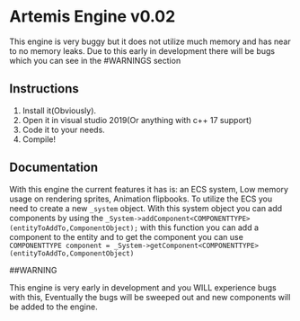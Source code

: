 # Artemis Engine v0.02

This engine is very buggy but it does not utilize much memory and has near to no memory leaks. Due to this early in development there will be bugs which you can see in the #WARNINGS section


## Instructions

1. Install it(Obviously).
2. Open it in visual studio 2019(Or anything with c++ 17 support)
3. Code it to your needs.
4. Compile!

## Documentation

With this engine the current features it has is: an ECS system, Low memory usage on rendering sprites, Animation flipbooks.
To utilize the ECS you need to create a new `_system` object. With this system object you can add components by using the
`_System->addComponent<COMPONENTTYPE>(entityToAddTo,ComponentObject);` with this function you can add a component to the entity and to
get the component you can use `COMPONENTTYPE component = _System->getComponent<COMPONENTTYPE>(entityToAddTo,ComponentObject)`

##WARNING

This engine is very early in development and you WILL experience bugs with this, Eventually the bugs will be sweeped out and new components will be added to the engine.

